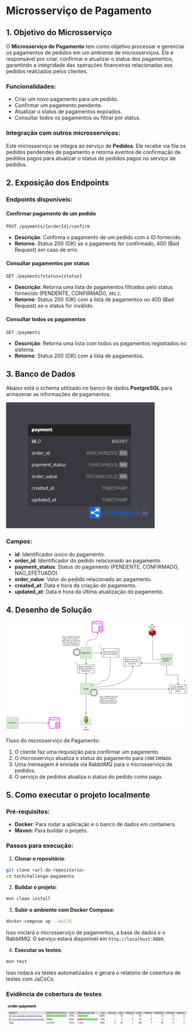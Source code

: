 # Microsserviço de Pagamento

## 1. Objetivo do Microsserviço

O **Microsserviço de Pagamento** tem como objetivo processar e gerenciar os pagamentos de pedidos em um ambiente de microsserviços. Ele é responsável por criar, confirmar e atualizar o status dos pagamentos, garantindo a integridade das operações financeiras relacionadas aos pedidos realizados pelos clientes.

### Funcionalidades:

- Criar um novo pagamento para um pedido.
- Confirmar um pagamento pendente.
- Atualizar o status de pagamentos expirados.
- Consultar todos os pagamentos ou filtrar por status.

### Integração com outros microsserviços:

Este microsserviço se integra ao serviço de **Pedidos**. Ele recebe via fila os pedidos pendendes de pagamento e retorna eventos de confirmação de pedidos pagos para atualizar o status de pedidos pagos no serviço de pedidos.

## 2. Exposição dos Endpoints

### Endpoints disponíveis:

#### Confirmar pagamento de um pedido
```http
POST /payments/{orderId}/confirm
```
- **Descrição**: Confirma o pagamento de um pedido com o ID fornecido.
- **Retorno**: Status 200 (OK) se o pagamento for confirmado, 400 (Bad Request) em caso de erro.

#### Consultar pagamentos por status
```http
GET /payments?status={status}
```
- **Descrição**: Retorna uma lista de pagamentos filtrados pelo status fornecido (PENDENTE, CONFIRMADO, etc.).
- **Retorno**: Status 200 (OK) com a lista de pagamentos ou 400 (Bad Request) se o status for inválido.

#### Consultar todos os pagamentos
```http
GET /payments
```
- **Descrição**: Retorna uma lista com todos os pagamentos registrados no sistema.
- **Retorno**: Status 200 (OK) com a lista de pagamentos.

## 3. Banco de Dados

Abaixo está o schema utilizado no banco de dados **PostgreSQL** para armazenar as informações de pagamentos:

![Desenho Banco de dados](./assets/schema_db.png)

### Campos:
- **id**: Identificador único do pagamento.
- **order_id**: Identificador do pedido relacionado ao pagamento.
- **payment_status**: Status do pagamento (PENDENTE, CONFIRMADO, NAO_EFETUADO).
- **order_value**: Valor do pedido relacionado ao pagamento.
- **created_at**: Data e hora da criação do pagamento.
- **updated_at**: Data e hora da última atualização do pagamento.

## 4. Desenho de Solução

![Desenho solução](./assets/desenho_solucao.png)

Fluxo do microsserviço de Pagamento:
1. O cliente faz uma requisição para confirmar um pagamento.
2. O microsserviço atualiza o status do pagamento para `CONFIRMADO`.
3. Uma mensagem é enviada via RabbitMQ para o microsserviço de pedidos.
4. O serviço de pedidos atualiza o status do pedido como pago.

## 5. Como executar o projeto localmente

### Pré-requisitos:
- **Docker**: Para rodar a aplicação e o banco de dados em containers.
- **Maven**: Para buildar o projeto.

### Passos para execução:

1. **Clonar o repositório**:
```bash
git clone <url-do-repositorio>
cd techchallenge-pagamento
```

2. **Buildar o projeto**:
```bash
mvn clean install
```

3. **Subir o ambiente com Docker Compose**:
```bash
docker-compose up --build
```

Isso iniciará o microsserviço de pagamentos, a base de dados e o RabbitMQ. O serviço estará disponível em `http://localhost:8080`.

4. **Executar os testes**:
```bash
mvn test
```
Isso rodará os testes automatizados e gerará o relatório de cobertura de testes com JaCoCo.

### Evidência de cobertura de testes

![Cobertura de testes](./assets/testes_pagamento.jpg)


